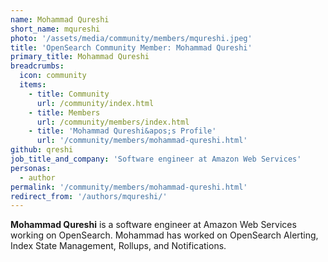 ```yaml
---
name: Mohammad Qureshi
short_name: mqureshi
photo: '/assets/media/community/members/mqureshi.jpeg'
title: 'OpenSearch Community Member: Mohammad Qureshi'
primary_title: Mohammad Qureshi
breadcrumbs:
  icon: community
  items:
    - title: Community
      url: /community/index.html
    - title: Members
      url: /community/members/index.html
    - title: 'Mohammad Qureshi&apos;s Profile'
      url: '/community/members/mohammad-qureshi.html'
github: qreshi
job_title_and_company: 'Software engineer at Amazon Web Services'
personas:
  - author
permalink: '/community/members/mohammad-qureshi.html'
redirect_from: '/authors/mqureshi/'
---
```

**Mohammad Qureshi** is a software engineer at Amazon Web Services working on OpenSearch. Mohammad has worked on OpenSearch Alerting, Index State Management, Rollups, and Notifications.